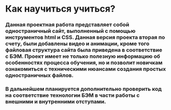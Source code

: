 # Как научиться учиться? 
### Данная проектная работа представляет собой одностраничный сайт, выполненный с помощью инструментов html и CSS. Данная версия проекта вторая по счету, были добавлены видео и анимации, кроме того файловая структура сайта была приведена в соответствие с БЭМ. Проект имеет не только полезную информацию об особенностях процесса обучения, но и позволит новичкам ознакомиться с техническими нюансами создания простых одностраничных файлов. 
### В дальнейшем планируется дополнительно проверить код на соответствие технологии БЭМ в части работы с внешними и внутренними отступами.